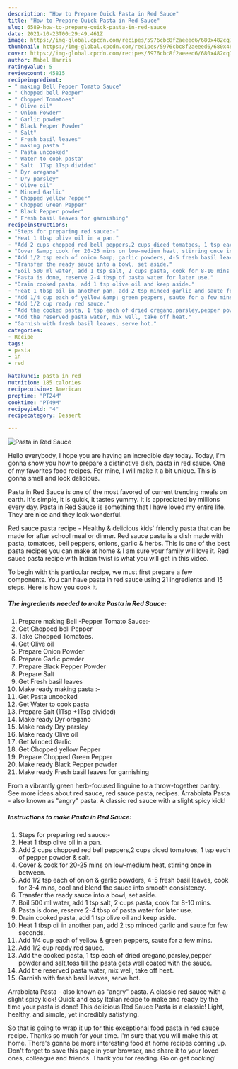 ```yaml
---
description: "How to Prepare Quick Pasta in Red Sauce"
title: "How to Prepare Quick Pasta in Red Sauce"
slug: 6589-how-to-prepare-quick-pasta-in-red-sauce
date: 2021-10-23T00:29:49.461Z
image: https://img-global.cpcdn.com/recipes/5976cbc8f2aeeed6/680x482cq70/pasta-in-red-sauce-recipe-main-photo.jpg
thumbnail: https://img-global.cpcdn.com/recipes/5976cbc8f2aeeed6/680x482cq70/pasta-in-red-sauce-recipe-main-photo.jpg
cover: https://img-global.cpcdn.com/recipes/5976cbc8f2aeeed6/680x482cq70/pasta-in-red-sauce-recipe-main-photo.jpg
author: Mabel Harris
ratingvalue: 5
reviewcount: 45815
recipeingredient:
- " making Bell Pepper Tomato Sauce"
- " Chopped bell Pepper"
- " Chopped Tomatoes"
- " Olive oil"
- " Onion Powder"
- " Garlic powder"
- " Black Pepper Powder"
- " Salt"
- " Fresh basil leaves"
- " making pasta "
- " Pasta uncooked"
- " Water to cook pasta"
- " Salt  1Tsp 1Tsp divided"
- " Dyr oregano"
- " Dry parsley"
- " Olive oil"
- " Minced Garlic"
- " Chopped yellow Pepper"
- " Chopped Green Pepper"
- " Black Pepper powder"
- " Fresh basil leaves for garnishing"
recipeinstructions:
- "Steps for preparing red sauce:-"
- "Heat 1 tbsp olive oil in a pan."
- "Add 2 cups chopped red bell peppers,2 cups diced tomatoes, 1 tsp each of pepper powder &amp; salt."
- "Cover &amp; cook for 20-25 mins on low-medium heat, stirring once in between."
- "Add 1/2 tsp each of onion &amp; garlic powders, 4-5 fresh basil leaves, cook for 3-4 mins, cool and blend the sauce into smooth consistency."
- "Transfer the ready sauce into a bowl, set aside."
- "Boil 500 ml water, add 1 tsp salt, 2 cups pasta, cook for 8-10 mins."
- "Pasta is done, reserve 2-4 tbsp of pasta water for later use."
- "Drain cooked pasta, add 1 tsp olive oil and keep aside."
- "Heat 1 tbsp oil in another pan, add 2 tsp minced garlic and saute for few seconds."
- "Add 1/4 cup each of yellow &amp; green peppers, saute for a few mins."
- "Add 1/2 cup ready red sauce."
- "Add the cooked pasta, 1 tsp each of dried oregano,parsley,pepper powder and salt,toss till the pasta gets well coated with the sauce."
- "Add the reserved pasta water, mix well, take off heat."
- "Garnish with fresh basil leaves, serve hot."
categories:
- Recipe
tags:
- pasta
- in
- red

katakunci: pasta in red 
nutrition: 185 calories
recipecuisine: American
preptime: "PT24M"
cooktime: "PT49M"
recipeyield: "4"
recipecategory: Dessert

---
```



![Pasta in Red Sauce](https://img-global.cpcdn.com/recipes/5976cbc8f2aeeed6/680x482cq70/pasta-in-red-sauce-recipe-main-photo.jpg)

Hello everybody, I hope you are having an incredible day today. Today, I'm gonna show you how to prepare a distinctive dish, pasta in red sauce. One of my favorites food recipes. For mine, I will make it a bit unique. This is gonna smell and look delicious.

Pasta in Red Sauce is one of the most favored of current trending meals on earth. It's simple, it is quick, it tastes yummy. It is appreciated by millions every day. Pasta in Red Sauce is something that I have loved my entire life. They are nice and they look wonderful.

Red sauce pasta recipe - Healthy &amp; delicious kids&#39; friendly pasta that can be made for after school meal or dinner. Red sauce pasta is a dish made with pasta, tomatoes, bell peppers, onions, garlic &amp; herbs. This is one of the best pasta recipes you can make at home &amp; I am sure your family will love it. Red sauce pasta recipe with Indian twist is what you will get in this video.


To begin with this particular recipe, we must first prepare a few components. You can have pasta in red sauce using 21 ingredients and 15 steps. Here is how you cook it.

<!--inarticleads1-->

##### The ingredients needed to make Pasta in Red Sauce:

1. Prepare  making Bell -Pepper Tomato Sauce:-
1. Get  Chopped bell Pepper
1. Take  Chopped Tomatoes.
1. Get  Olive oil
1. Prepare  Onion Powder
1. Prepare  Garlic powder
1. Prepare  Black Pepper Powder
1. Prepare  Salt
1. Get  Fresh basil leaves
1. Make ready  making pasta :-
1. Get  Pasta uncooked
1. Get  Water to cook pasta
1. Prepare  Salt  (1Tsp +1Tsp divided)
1. Make ready  Dyr oregano
1. Make ready  Dry parsley
1. Make ready  Olive oil
1. Get  Minced Garlic
1. Get  Chopped yellow Pepper
1. Prepare  Chopped Green Pepper
1. Make ready  Black Pepper powder
1. Make ready  Fresh basil leaves for garnishing


From a vibrantly green herb-focused linguine to a throw-together pantry. See more ideas about red sauce, red sauce pasta, recipes. Arrabbiata Pasta - also known as &#34;angry&#34; pasta. A classic red sauce with a slight spicy kick! 

<!--inarticleads2-->

##### Instructions to make Pasta in Red Sauce:

1. Steps for preparing red sauce:-
1. Heat 1 tbsp olive oil in a pan.
1. Add 2 cups chopped red bell peppers,2 cups diced tomatoes, 1 tsp each of pepper powder &amp; salt.
1. Cover &amp; cook for 20-25 mins on low-medium heat, stirring once in between.
1. Add 1/2 tsp each of onion &amp; garlic powders, 4-5 fresh basil leaves, cook for 3-4 mins, cool and blend the sauce into smooth consistency.
1. Transfer the ready sauce into a bowl, set aside.
1. Boil 500 ml water, add 1 tsp salt, 2 cups pasta, cook for 8-10 mins.
1. Pasta is done, reserve 2-4 tbsp of pasta water for later use.
1. Drain cooked pasta, add 1 tsp olive oil and keep aside.
1. Heat 1 tbsp oil in another pan, add 2 tsp minced garlic and saute for few seconds.
1. Add 1/4 cup each of yellow &amp; green peppers, saute for a few mins.
1. Add 1/2 cup ready red sauce.
1. Add the cooked pasta, 1 tsp each of dried oregano,parsley,pepper powder and salt,toss till the pasta gets well coated with the sauce.
1. Add the reserved pasta water, mix well, take off heat.
1. Garnish with fresh basil leaves, serve hot.


Arrabbiata Pasta - also known as &#34;angry&#34; pasta. A classic red sauce with a slight spicy kick! Quick and easy Italian recipe to make and ready by the time your pasta is done! This delicious Red Sauce Pasta is a classic! Light, healthy, and simple, yet incredibly satisfying. 

So that is going to wrap it up for this exceptional food pasta in red sauce recipe. Thanks so much for your time. I'm sure that you will make this at home. There's gonna be more interesting food at home recipes coming up. Don't forget to save this page in your browser, and share it to your loved ones, colleague and friends. Thank you for reading. Go on get cooking!
